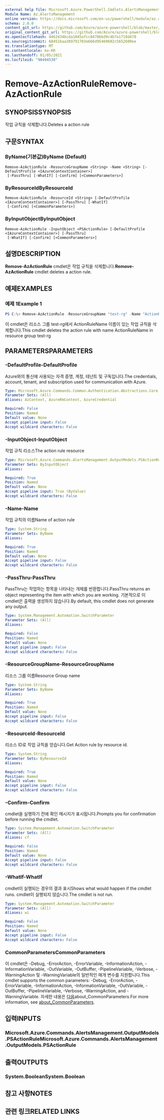 ```yaml
---
external help file: Microsoft.Azure.PowerShell.Cmdlets.AlertsManagement.dll-Help.xml
Module Name: Az.AlertsManagement
online version: https://docs.microsoft.com/en-us/powershell/module/az.alertsmanagement/remove-azactionrule
schema: 2.0.0
content_git_url: https://github.com/Azure/azure-powershell/blob/master/src/AlertsManagement/AlertsManagement/help/Remove-AzActionRule.md
original_content_git_url: https://github.com/Azure/azure-powershell/blob/master/src/AlertsManagement/AlertsManagement/help/Remove-AzActionRule.md
ms.openlocfilehash: 4462434bcda1045afcc8478bbd9c4b7a1718d478
ms.sourcegitcommit: 68451baa389791703e666d95469602c5652609ee
ms.translationtype: MT
ms.contentlocale: ko-KR
ms.lasthandoff: 01/05/2021
ms.locfileid: "98494530"
---
```

# <span data-ttu-id="46829-101">Remove-AzActionRule</span><span class="sxs-lookup"><span data-stu-id="46829-101">Remove-AzActionRule</span></span>

## <span data-ttu-id="46829-102">SYNOPSIS</span><span class="sxs-lookup"><span data-stu-id="46829-102">SYNOPSIS</span></span>
<span data-ttu-id="46829-103">작업 규칙을 삭제합니다.</span><span class="sxs-lookup"><span data-stu-id="46829-103">Deletes a action rule</span></span>

## <span data-ttu-id="46829-104">구문</span><span class="sxs-lookup"><span data-stu-id="46829-104">SYNTAX</span></span>

### <span data-ttu-id="46829-105">ByName(기본값)</span><span class="sxs-lookup"><span data-stu-id="46829-105">ByName (Default)</span></span>
```
Remove-AzActionRule -ResourceGroupName <String> -Name <String> [-DefaultProfile <IAzureContextContainer>]
 [-PassThru] [-WhatIf] [-Confirm] [<CommonParameters>]
```

### <span data-ttu-id="46829-106">ByResourceId</span><span class="sxs-lookup"><span data-stu-id="46829-106">ByResourceId</span></span>
```
Remove-AzActionRule -ResourceId <String> [-DefaultProfile <IAzureContextContainer>] [-PassThru] [-WhatIf]
 [-Confirm] [<CommonParameters>]
```

### <span data-ttu-id="46829-107">ByInputObject</span><span class="sxs-lookup"><span data-stu-id="46829-107">ByInputObject</span></span>
```
Remove-AzActionRule -InputObject <PSActionRule> [-DefaultProfile <IAzureContextContainer>] [-PassThru]
 [-WhatIf] [-Confirm] [<CommonParameters>]
```

## <span data-ttu-id="46829-108">설명</span><span class="sxs-lookup"><span data-stu-id="46829-108">DESCRIPTION</span></span>
<span data-ttu-id="46829-109">**Remove-AzActionRule** cmdlet은 작업 규칙을 삭제합니다.</span><span class="sxs-lookup"><span data-stu-id="46829-109">**Remove-AzActionRule** cmdlet deletes a action rule.</span></span>

## <span data-ttu-id="46829-110">예제</span><span class="sxs-lookup"><span data-stu-id="46829-110">EXAMPLES</span></span>

### <span data-ttu-id="46829-111">예제 1</span><span class="sxs-lookup"><span data-stu-id="46829-111">Example 1</span></span>
```powershell
PS C:\> Remove-AzActionRule -ResourceGroupName "test-rg" -Name "ActionRuleName"
```

<span data-ttu-id="46829-112">이 cmdlet은 리소스 그룹 test-rg에서 ActionRuleName 이름이 있는 작업 규칙을 삭제합니다.</span><span class="sxs-lookup"><span data-stu-id="46829-112">This cmdlet deletes the action rule with name ActionRuleName in resource group test-rg</span></span>

## <span data-ttu-id="46829-113">PARAMETERS</span><span class="sxs-lookup"><span data-stu-id="46829-113">PARAMETERS</span></span>

### <span data-ttu-id="46829-114">-DefaultProfile</span><span class="sxs-lookup"><span data-stu-id="46829-114">-DefaultProfile</span></span>
<span data-ttu-id="46829-115">Azure와의 통신에 사용되는 자격 증명, 계정, 테넌트 및 구독입니다.</span><span class="sxs-lookup"><span data-stu-id="46829-115">The credentials, account, tenant, and subscription used for communication with Azure.</span></span>

```yaml
Type: Microsoft.Azure.Commands.Common.Authentication.Abstractions.Core.IAzureContextContainer
Parameter Sets: (All)
Aliases: AzContext, AzureRmContext, AzureCredential

Required: False
Position: Named
Default value: None
Accept pipeline input: False
Accept wildcard characters: False
```

### <span data-ttu-id="46829-116">-InputObject</span><span class="sxs-lookup"><span data-stu-id="46829-116">-InputObject</span></span>
<span data-ttu-id="46829-117">작업 규칙 리소스</span><span class="sxs-lookup"><span data-stu-id="46829-117">The action rule resource</span></span>

```yaml
Type: Microsoft.Azure.Commands.AlertsManagement.OutputModels.PSActionRule
Parameter Sets: ByInputObject
Aliases:

Required: True
Position: Named
Default value: None
Accept pipeline input: True (ByValue)
Accept wildcard characters: False
```

### <span data-ttu-id="46829-118">-Name</span><span class="sxs-lookup"><span data-stu-id="46829-118">-Name</span></span>
<span data-ttu-id="46829-119">작업 규칙의 이름</span><span class="sxs-lookup"><span data-stu-id="46829-119">Name of action rule</span></span>

```yaml
Type: System.String
Parameter Sets: ByName
Aliases:

Required: True
Position: Named
Default value: None
Accept pipeline input: False
Accept wildcard characters: False
```

### <span data-ttu-id="46829-120">-PassThru</span><span class="sxs-lookup"><span data-stu-id="46829-120">-PassThru</span></span>
<span data-ttu-id="46829-121">PassThru는 작업하는 항목을 나타내는 개체를 반환합니다.</span><span class="sxs-lookup"><span data-stu-id="46829-121">PassThru returns an object representing the item with which you are working.</span></span> <span data-ttu-id="46829-122">기본적으로 이 cmdlet은 출력을 생성하지 않습니다.</span><span class="sxs-lookup"><span data-stu-id="46829-122">By default, this cmdlet does not generate any output.</span></span>

```yaml
Type: System.Management.Automation.SwitchParameter
Parameter Sets: (All)
Aliases:

Required: False
Position: Named
Default value: None
Accept pipeline input: False
Accept wildcard characters: False
```

### <span data-ttu-id="46829-123">-ResourceGroupName</span><span class="sxs-lookup"><span data-stu-id="46829-123">-ResourceGroupName</span></span>
<span data-ttu-id="46829-124">리소스 그룹 이름</span><span class="sxs-lookup"><span data-stu-id="46829-124">Resource Group name</span></span>

```yaml
Type: System.String
Parameter Sets: ByName
Aliases:

Required: True
Position: Named
Default value: None
Accept pipeline input: False
Accept wildcard characters: False
```

### <span data-ttu-id="46829-125">-ResourceId</span><span class="sxs-lookup"><span data-stu-id="46829-125">-ResourceId</span></span>
<span data-ttu-id="46829-126">리소스 ID로 작업 규칙을 얻습니다.</span><span class="sxs-lookup"><span data-stu-id="46829-126">Get Action rule by resource id.</span></span>

```yaml
Type: System.String
Parameter Sets: ByResourceId
Aliases:

Required: True
Position: Named
Default value: None
Accept pipeline input: False
Accept wildcard characters: False
```

### <span data-ttu-id="46829-127">-Confirm</span><span class="sxs-lookup"><span data-stu-id="46829-127">-Confirm</span></span>
<span data-ttu-id="46829-128">cmdlet을 실행하기 전에 확인 메시지가 표시됩니다.</span><span class="sxs-lookup"><span data-stu-id="46829-128">Prompts you for confirmation before running the cmdlet.</span></span>

```yaml
Type: System.Management.Automation.SwitchParameter
Parameter Sets: (All)
Aliases: cf

Required: False
Position: Named
Default value: None
Accept pipeline input: False
Accept wildcard characters: False
```

### <span data-ttu-id="46829-129">-WhatIf</span><span class="sxs-lookup"><span data-stu-id="46829-129">-WhatIf</span></span>
<span data-ttu-id="46829-130">cmdlet이 실행되는 경우의 결과 표시</span><span class="sxs-lookup"><span data-stu-id="46829-130">Shows what would happen if the cmdlet runs.</span></span>
<span data-ttu-id="46829-131">cmdlet이 실행되지 않습니다.</span><span class="sxs-lookup"><span data-stu-id="46829-131">The cmdlet is not run.</span></span>

```yaml
Type: System.Management.Automation.SwitchParameter
Parameter Sets: (All)
Aliases: wi

Required: False
Position: Named
Default value: None
Accept pipeline input: False
Accept wildcard characters: False
```

### <span data-ttu-id="46829-132">CommonParameters</span><span class="sxs-lookup"><span data-stu-id="46829-132">CommonParameters</span></span>
<span data-ttu-id="46829-133">이 cmdlet은 -Debug, -ErrorAction, -ErrorVariable, -InformationAction, -InformationVariable, -OutVariable, -OutBuffer, -PipelineVariable, -Verbose, -WarningAction 및 -WarningVariable의 일반적인 매개 변수를 지원합니다.</span><span class="sxs-lookup"><span data-stu-id="46829-133">This cmdlet supports the common parameters: -Debug, -ErrorAction, -ErrorVariable, -InformationAction, -InformationVariable, -OutVariable, -OutBuffer, -PipelineVariable, -Verbose, -WarningAction, and -WarningVariable.</span></span> <span data-ttu-id="46829-134">자세한 내용은 [다음](http://go.microsoft.com/fwlink/?LinkID=113216)about_CommonParameters.</span><span class="sxs-lookup"><span data-stu-id="46829-134">For more information, see [about_CommonParameters](http://go.microsoft.com/fwlink/?LinkID=113216).</span></span>

## <span data-ttu-id="46829-135">입력</span><span class="sxs-lookup"><span data-stu-id="46829-135">INPUTS</span></span>

### <span data-ttu-id="46829-136">Microsoft.Azure.Commands.AlertsManagement.OutputModels.PSActionRule</span><span class="sxs-lookup"><span data-stu-id="46829-136">Microsoft.Azure.Commands.AlertsManagement.OutputModels.PSActionRule</span></span>

## <span data-ttu-id="46829-137">출력</span><span class="sxs-lookup"><span data-stu-id="46829-137">OUTPUTS</span></span>

### <span data-ttu-id="46829-138">System.Boolean</span><span class="sxs-lookup"><span data-stu-id="46829-138">System.Boolean</span></span>

## <span data-ttu-id="46829-139">참고 사항</span><span class="sxs-lookup"><span data-stu-id="46829-139">NOTES</span></span>

## <span data-ttu-id="46829-140">관련 링크</span><span class="sxs-lookup"><span data-stu-id="46829-140">RELATED LINKS</span></span>
